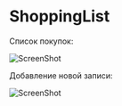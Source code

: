 # ShoppingList
Список покупок:

![ScreenShot](http://i.imgur.com/Axu5NdJ.png)

Добавление новой записи:

![ScreenShot](http://i.imgur.com/GHCHQel.png)

